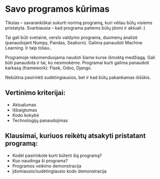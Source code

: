 # Savo programos kūrimas

Tikslas – savarankiškai sukurti norimą programą, kuri vėliau būtų visiems pristatyta. Svarbiausia – kad programa patiems būtų įdomi ir aktuali :)

Tai gali būti svetainė, verslo valdymo programa, duomenų analizė (panaudojant Numpy, Pandas, Seaborn). Galima panaudoti Machine Learning. Ir taip toliau..

Programoje rekomenduojama naudoti šiame kurse išmoktą medžiagą. Gali būti panaudota ir tai, ko nesimokėme. Programai kurti galima panaudoti karkasą (framework): Flask, Odoo, Django.

Nebūtina pasirinkti sudėtingiausios, bet ir kad būtų pakankamas iššūkis.

## Vertinimo kriterijai:
* Aktualumas
* Išbaigtumas
* Kodo kokybė
* Technologijų panaudojimas

## Klausimai, kuriuos reikėtų atsakyti pristatant programą:
* Kodėl pasirinkote kurti būtent šią programą?
* Kuo naudinga ši programa?
* Programos veikimo demonstracija
* Įdomiausio/sudėtingiausio kodo demonstracija